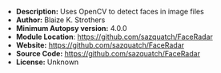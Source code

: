 - __Description:__ Uses OpenCV to detect faces in image files
- __Author:__ Blaize K. Strothers
- __Minimum Autopsy version:__ 4.0.0
- __Module Location__: https://github.com/sazquatch/FaceRadar
- __Website:__ https://github.com/sazquatch/FaceRadar
- __Source Code:__ https://github.com/sazquatch/FaceRadar
- __License:__ Unknown
